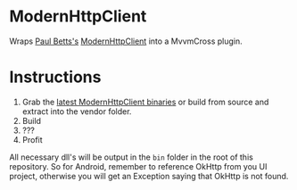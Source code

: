 ModernHttpClient
================

Wraps [Paul Betts's](https://github.com/paulcbetts) [ModernHttpClient](https://github.com/paulcbetts/ModernHttpClient) into a MvvmCross plugin.

Instructions
============

1. Grab the [latest ModernHttpClient binaries](https://github.com/paulcbetts/ModernHttpClient/releases) or build from source and extract into the vendor folder.
2. Build
3. ???
4. Profit

All necessary dll's will be output in the `bin` folder in the root of this repository. So for Android, remember to reference OkHttp from you UI project, otherwise you will get an Exception saying that OkHttp is not found.
